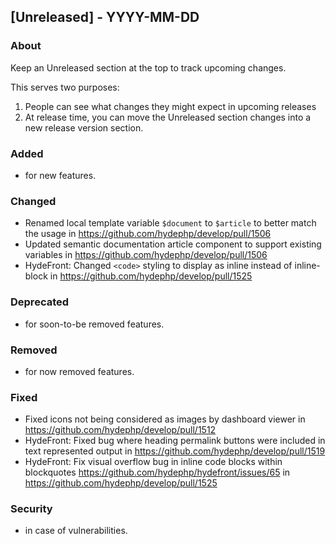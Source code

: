 ## [Unreleased] - YYYY-MM-DD

### About

Keep an Unreleased section at the top to track upcoming changes.

This serves two purposes:

1. People can see what changes they might expect in upcoming releases
2. At release time, you can move the Unreleased section changes into a new release version section.

### Added
- for new features.

### Changed
- Renamed local template variable `$document` to `$article` to better match the usage in https://github.com/hydephp/develop/pull/1506
- Updated semantic documentation article component to support existing variables in https://github.com/hydephp/develop/pull/1506
- HydeFront: Changed `<code>` styling to display as inline instead of inline-block in https://github.com/hydephp/develop/pull/1525

### Deprecated
- for soon-to-be removed features.

### Removed
- for now removed features.

### Fixed
- Fixed icons not being considered as images by dashboard viewer in https://github.com/hydephp/develop/pull/1512
- HydeFront: Fixed bug where heading permalink buttons were included in text represented output in https://github.com/hydephp/develop/pull/1519
- HydeFront: Fix visual overflow bug in inline code blocks within blockquotes https://github.com/hydephp/hydefront/issues/65 in https://github.com/hydephp/develop/pull/1525

### Security
- in case of vulnerabilities.
